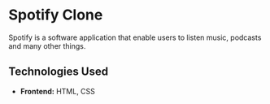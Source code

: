 # Spotify Clone

Spotify is a software application that enable users to listen music, podcasts and many other things.

## Technologies Used

- **Frontend:** HTML, CSS


